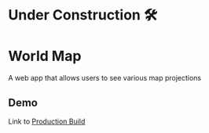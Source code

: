 # Under Construction 🛠️

# World Map

A web app that allows users to see various map projections

## Demo

Link to <a href="https://bstefansen.github.io/worldmap/">Production Build</a>
